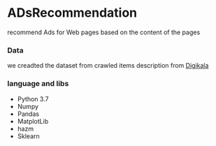 # ADsRecommendation
recommend Ads for Web pages based on the content of the pages

### Data
we creadted the dataset from crawled items description from [Digikala](https://www.digikala.com/)

### language and libs
* Python 3.7
* Numpy
* Pandas
* MatplotLib
* hazm 
* Sklearn
